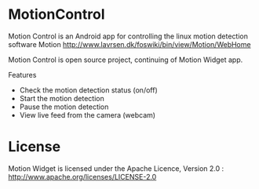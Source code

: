 MotionControl
============

Motion Control is an Android app for controlling the linux motion detection software Motion
http://www.lavrsen.dk/foswiki/bin/view/Motion/WebHome

Motion Control is open source project, continuing of Motion Widget app.

Features
* Check the motion detection status (on/off)
* Start the motion detection
* Pause the motion detection
* View live feed from the camera (webcam)

License
=======

Motion Widget is licensed under the Apache Licence, Version 2.0 : http://www.apache.org/licenses/LICENSE-2.0
